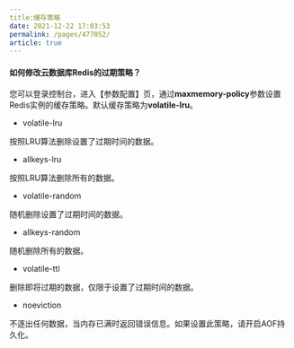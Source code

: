 ```yaml
---
title:缓存策略
date: 2021-12-22 17:03:53
permalink: /pages/477052/
article: true
---
```


#### 如何修改云数据库Redis的过期策略？

您可以登录控制台，进入【参数配置】页，通过**maxmemory-policy**参数设置Redis实例的缓存策略。默认缓存策略为**volatile-lru**。

- volatile-lru

按照LRU算法删除设置了过期时间的数据。

- allkeys-lru

按照LRU算法删除所有的数据。

- volatile-random

随机删除设置了过期时间的数据。

- allkeys-random

随机删除所有的数据。

- volatile-ttl

删除即将过期的数据，仅限于设置了过期时间的数据。

- noeviction

不逐出任何数据，当内存已满时返回错误信息。如果设置此策略，请开启AOF持久化。

